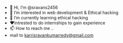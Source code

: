 - 👋 Hi, I’m @sravans2456
- 👀 I’m interested in web development & Ethical hacking
- 🌱 I’m currently learning ethical hacking
- ❤️Intrested to do internships to gain experience
- 📫 How to reach me ..
- mail to karrisravankumarredy@gmail.com

<!---
sravans2456/sravans2456 is a ✨ special ✨ repository because its `README.md` (this file) appears on your GitHub profile.
You can click the Preview link to take a look at your changes.
--->

